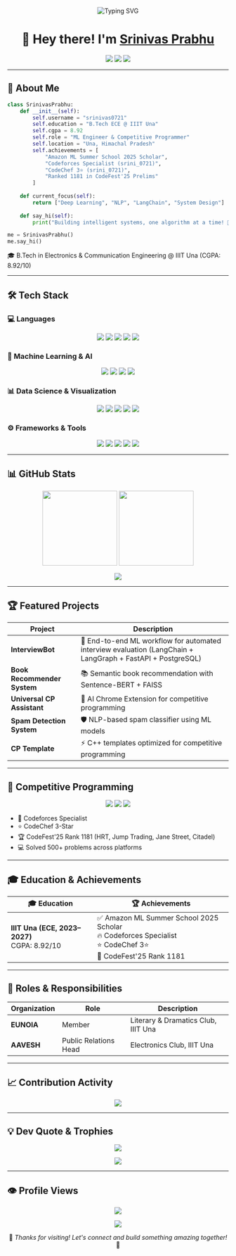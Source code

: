 <!-- Profile Header -->
<p align="center">
  <img src="https://readme-typing-svg.herokuapp.com?font=Fira+Code&size=32&duration=2800&pause=2000&color=A9FEF7&center=true&vCenter=true&width=600&lines=Codeforces+Specialist+🔥;CodeChef+3⭐+Coder;ML+%26+AI+Engineer;Full+Stack+Developer;Amazon+ML+Scholar+2025" alt="Typing SVG" />
</p>

<h1 align="center">👋 Hey there! I'm <a href="https://github.com/srinivas0721">Srinivas Prabhu</a></h1>

<p align="center">
  <a href="https://github.com/srinivas0721"><img src="https://img.shields.io/github/followers/srinivas0721?style=social" /></a>
  <a href="https://github.com/srinivas0721"><img src="https://img.shields.io/github/stars/srinivas0721?style=social" /></a>
  <a href="https://linkedin.com/in/srinivas-prabhu-910978290"><img src="https://img.shields.io/badge/LinkedIn-Connect-blue?style=social&logo=linkedin" /></a>
</p>

---

## 🚀 About Me

```python
class SrinivasPrabhu:
    def __init__(self):
        self.username = "srinivas0721"
        self.education = "B.Tech ECE @ IIIT Una"
        self.cgpa = 8.92
        self.role = "ML Engineer & Competitive Programmer"
        self.location = "Una, Himachal Pradesh"
        self.achievements = [
            "Amazon ML Summer School 2025 Scholar",
            "Codeforces Specialist (srini_0721)",
            "CodeChef 3⭐ (srini_0721)",
            "Ranked 1181 in CodeFest'25 Prelims"
        ]
        
    def current_focus(self):
        return ["Deep Learning", "NLP", "LangChain", "System Design"]
    
    def say_hi(self):
        print("Building intelligent systems, one algorithm at a time! 🚀")

me = SrinivasPrabhu()
me.say_hi()
```

🎓 B.Tech in Electronics & Communication Engineering @ IIIT Una (CGPA: 8.92/10)

---

## 🛠️ Tech Stack

### 💻 Languages
<p align="center">
  <img src="https://img.shields.io/badge/C++-00599C?style=for-the-badge&logo=cplusplus&logoColor=white" />
  <img src="https://img.shields.io/badge/Python-3776AB?style=for-the-badge&logo=python&logoColor=white" />
  <img src="https://img.shields.io/badge/SQL-4479A1?style=for-the-badge&logo=postgresql&logoColor=white" />
  <img src="https://img.shields.io/badge/JavaScript-F7DF1E?style=for-the-badge&logo=javascript&logoColor=black" />
  <img src="https://img.shields.io/badge/TypeScript-3178C6?style=for-the-badge&logo=typescript&logoColor=white" />
</p>

### 🤖 Machine Learning & AI
<p align="center">
  <img src="https://img.shields.io/badge/PyTorch-EE4C2C?style=for-the-badge&logo=pytorch&logoColor=white" />
  <img src="https://img.shields.io/badge/TensorFlow-FF6F00?style=for-the-badge&logo=tensorflow&logoColor=white" />
  <img src="https://img.shields.io/badge/scikit--learn-F7931E?style=for-the-badge&logo=scikitlearn&logoColor=white" />
  <img src="https://img.shields.io/badge/LangChain-1C3C3C?style=for-the-badge&logo=chainlink&logoColor=white" />
</p>

### 📊 Data Science & Visualization
<p align="center">
  <img src="https://img.shields.io/badge/NumPy-013243?style=for-the-badge&logo=numpy&logoColor=white" />
  <img src="https://img.shields.io/badge/Pandas-150458?style=for-the-badge&logo=pandas&logoColor=white" />
  <img src="https://img.shields.io/badge/Matplotlib-11557c?style=for-the-badge&logo=python&logoColor=white" />
  <img src="https://img.shields.io/badge/Seaborn-3776AB?style=for-the-badge&logo=python&logoColor=white" />
  <img src="https://img.shields.io/badge/Plotly-3F4F75?style=for-the-badge&logo=plotly&logoColor=white" />
</p>

### ⚙️ Frameworks & Tools
<p align="center">
  <img src="https://img.shields.io/badge/FastAPI-009688?style=for-the-badge&logo=fastapi&logoColor=white" />
  <img src="https://img.shields.io/badge/Streamlit-FF4B4B?style=for-the-badge&logo=streamlit&logoColor=white" />
  <img src="https://img.shields.io/badge/PostgreSQL-316192?style=for-the-badge&logo=postgresql&logoColor=white" />
  <img src="https://img.shields.io/badge/Git-F05032?style=for-the-badge&logo=git&logoColor=white" />
  <img src="https://img.shields.io/badge/Jupyter-F37626?style=for-the-badge&logo=jupyter&logoColor=white" />
</p>

---

## 📊 GitHub Stats

<p align="center">
  <img height="170" src="https://github-readme-stats.vercel.app/api?username=srinivas0721&show_icons=true&theme=tokyonight&hide_border=true&count_private=true" />
  <img height="170" src="https://github-readme-stats.vercel.app/api/top-langs/?username=srinivas0721&layout=compact&theme=tokyonight&hide_border=true" />
</p>

<p align="center">
  <img src="https://github-readme-streak-stats.herokuapp.com/?user=srinivas0721&theme=tokyonight&hide_border=true" />
</p>

---

## 🏆 Featured Projects

| Project | Description |
|---------|-------------|
| **InterviewBot** | 🤖 End-to-end ML workflow for automated interview evaluation (LangChain + LangGraph + FastAPI + PostgreSQL) |
| **Book Recommender System** | 📚 Semantic book recommendation with Sentence-BERT + FAISS |
| **Universal CP Assistant** | 🧠 AI Chrome Extension for competitive programming |
| **Spam Detection System** | 🛡️ NLP-based spam classifier using ML models |
| **CP Template** | ⚡ C++ templates optimized for competitive programming |

---

## 🎯 Competitive Programming

<p align="center">
  <a href="https://codeforces.com/profile/srini_0721"><img src="https://img.shields.io/badge/Codeforces-Specialist-1F8ACB?style=for-the-badge&logo=codeforces&logoColor=white" /></a>
  <a href="https://www.codechef.com/users/srini_0721"><img src="https://img.shields.io/badge/CodeChef-3⭐-5B4638?style=for-the-badge&logo=codechef&logoColor=white" /></a>
  <a href="https://leetcode.com/srinivas0721"><img src="https://img.shields.io/badge/LeetCode-Solving-FFA116?style=for-the-badge&logo=leetcode&logoColor=white" /></a>
</p>

- 🥇 Codeforces Specialist
- ⭐ CodeChef 3-Star
- 🏆 CodeFest'25 Rank 1181 (HRT, Jump Trading, Jane Street, Citadel)
- 💻 Solved 500+ problems across platforms

---

## 🎓 Education & Achievements

| 🎓 Education | 🏆 Achievements |
|--------------|-----------------|
| **IIIT Una (ECE, 2023–2027)**<br>CGPA: 8.92/10 | ✅ Amazon ML Summer School 2025 Scholar<br>🔥 Codeforces Specialist<br>⭐ CodeChef 3⭐<br>🏅 CodeFest'25 Rank 1181 |

---

## 💼 Roles & Responsibilities

| Organization | Role | Description |
|--------------|------|-------------|
| **EUNOIA** | Member | Literary & Dramatics Club, IIIT Una |
| **AAVESH** | Public Relations Head | Electronics Club, IIIT Una |

---

## 📈 Contribution Activity

<p align="center">
  <img src="https://github-readme-activity-graph.vercel.app/graph?username=srinivas0721&theme=tokyo-night&hide_border=true&area=true" />
</p>

---

## 💡 Dev Quote & Trophies

<p align="center">
  <img src="https://quotes-github-readme.vercel.app/api?type=horizontal&theme=tokyonight" />
</p>

<p align="center">
  <img src="https://github-profile-trophy.vercel.app/?username=srinivas0721&theme=tokyonight&no-frame=true&no-bg=true&row=1&column=7" />
</p>

---

## 👁️ Profile Views

<p align="center">
  <img src="https://profile-counter.glitch.me/srinivas0721/count.svg" />
</p>

<p align="center">
  <img src="https://capsule-render.vercel.app/api?type=waving&color=gradient&height=100&section=footer"/>
</p>

<p align="center">
  💙 <i>Thanks for visiting! Let's connect and build something amazing together!</i> 🚀
</p>
